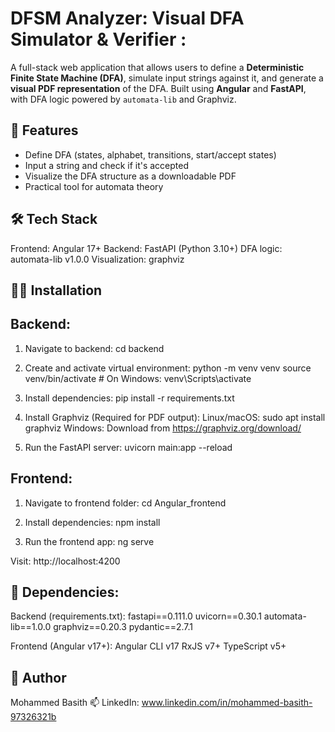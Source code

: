# DFSM Analyzer: Visual DFA Simulator & Verifier :
A full-stack web application that allows users to define a **Deterministic Finite State Machine (DFA)**, simulate input strings against it, and generate a **visual PDF representation** of the DFA. Built using **Angular** and **FastAPI**, with DFA logic powered by `automata-lib` and Graphviz.

## 🚀 Features
- Define DFA (states, alphabet, transitions, start/accept states)
- Input a string and check if it's accepted
- Visualize the DFA structure as a downloadable PDF
- Practical tool for automata theory

## 🛠️ Tech Stack
Frontend: Angular 17+
Backend: FastAPI (Python 3.10+)
DFA logic: automata-lib v1.0.0
Visualization: graphviz

## 🧑‍💻 Installation
## Backend:
1. Navigate to backend:
   cd backend
   
2. Create and activate virtual environment:
    python -m venv venv
    source venv/bin/activate  # On Windows: venv\Scripts\activate
   
3. Install dependencies:
    pip install -r requirements.txt

4. Install Graphviz (Required for PDF output):
     Linux/macOS:
      sudo apt install graphviz
     Windows:
       Download from https://graphviz.org/download/

5. Run the FastAPI server:
    uvicorn main:app --reload

## Frontend: 
1. Navigate to frontend folder:
    cd Angular_frontend

2. Install dependencies:
  npm install

3. Run the frontend app:
   ng serve
   
Visit: http://localhost:4200

## 🧱 Dependencies:
Backend (requirements.txt):
fastapi==0.111.0
uvicorn==0.30.1
automata-lib==1.0.0
graphviz==0.20.3
pydantic==2.7.1

Frontend (Angular v17+):
Angular CLI v17
RxJS v7+
TypeScript v5+

## 🙌 Author
Mohammed Basith
📫 LinkedIn: www.linkedin.com/in/mohammed-basith-97326321b



